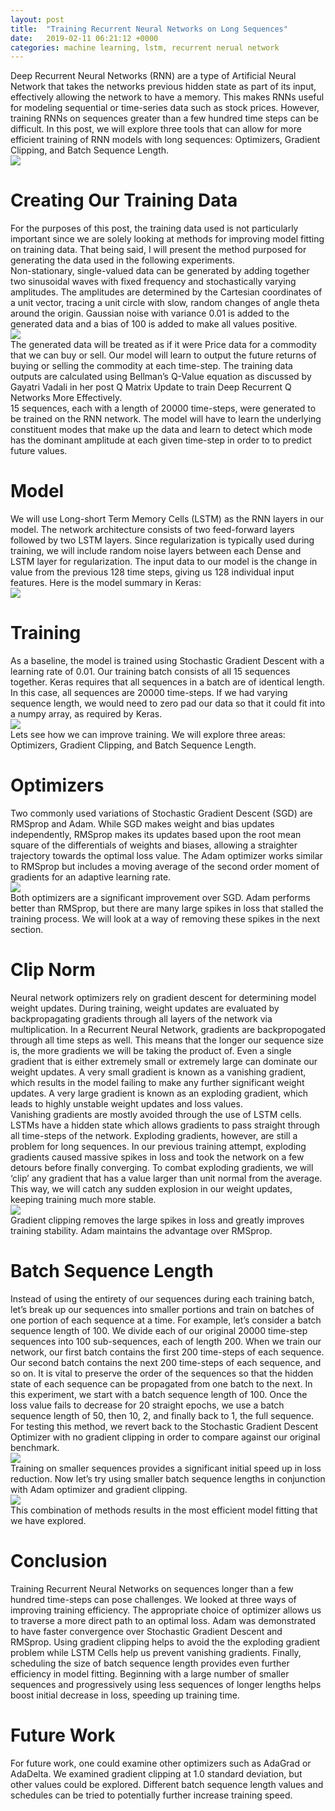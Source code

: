 ```yaml
---
layout: post
title:  "Training Recurrent Neural Networks on Long Sequences"
date:   2019-02-11 06:21:12 +0000
categories: machine learning, lstm, recurrent nerual network
---
```


<html>
    <body>
        <p>
    Deep Recurrent Neural Networks (RNN) are a type of Artificial Neural Network that takes the networks previous hidden state as part of its input, effectively allowing the network to have a memory. This makes RNNs useful for modeling sequential or time-series data such as stock prices. However, training RNNs on sequences greater than a few hundred time steps can be difficult. In this post, we will explore three tools that can allow for more efficient training of RNN models with long sequences: Optimizers, Gradient Clipping, and Batch Sequence Length.<br><img src="/assets/images/post5_fig1.png" class="center"></p>
<h1>Creating Our Training Data</h1>
<p>For the purposes of this post, the training data used is not particularly important since we are solely looking at methods for improving model fitting on training data. That being said, I will present the method purposed for generating the data used in the following experiments.<br>Non-stationary, single-valued data can be generated by adding together two sinusoidal waves with fixed frequency and stochastically varying amplitudes. The amplitudes are determined by the Cartesian coordinates of a unit vector, tracing a unit circle with slow, random changes of angle theta around the origin. Gaussian noise with variance 0.01 is added to the generated data and a bias of 100 is added to make all values positive.<br><img src="/assets/images/post5_fig2.png" class="center"><br>The generated data will be treated as if it were Price data for a commodity that we can buy or sell. Our model will learn to output the future returns of buying or selling the commodity at each time-step. The training data outputs are calculated using Bellman’s Q-Value equation as discussed by Gayatri Vadali in her post Q Matrix Update to train Deep Recurrent Q Networks More Effectively.<br>15 sequences, each with a length of 20000 time-steps, were generated to be trained on the RNN network. The model will have to learn the underlying constituent modes that make up the data and learn to detect which mode has the dominant amplitude at each given time-step in order to to predict future values.</p>
<h1>Model</h1>
<p>We will use Long-short Term Memory Cells (LSTM) as the RNN layers in our model. The network architecture consists of two feed-forward layers followed by two LSTM layers. Since regularization is typically used during training, we will include random noise layers between each Dense and LSTM layer for regularization. The input data to our model is the change in value from the previous 128 time steps, giving us 128 individual input features. Here is the model summary in Keras:<br><img src="/assets/images/post5_fig3.png" class="center"></p>
<h1>Training</h1>
<p>As a baseline, the model is trained using Stochastic Gradient Descent with a learning rate of 0.01. Our training batch consists of all 15 sequences together. Keras requires that all sequences in a batch are of identical length. In this case, all sequences are 20000 time-steps. If we had varying sequence length, we would need to zero pad our data so that it could fit into a numpy array, as required by Keras.<br><img src="/assets/images/post5_fig4.png" class="center"><br>Lets see how we can improve training. We will explore three areas: Optimizers, Gradient Clipping, and Batch Sequence Length.</p>
<h1>Optimizers</h1>
<p>Two commonly used variations of Stochastic Gradient Descent (SGD) are RMSprop and Adam. While SGD makes weight and bias updates independently, RMSprop makes its updates based upon the root mean square of the differentials of weights and biases, allowing a straighter trajectory towards the optimal loss value. The Adam optimizer works similar to RMSprop but includes a moving average of the second order moment of gradients for an adaptive learning rate.<br><img src="/assets/images/post5_fig5.png" class="center"><br>Both optimizers are a significant improvement over SGD. Adam performs better than RMSprop, but there are many large spikes in loss that stalled the training process. We will look at a way of removing these spikes in the next section.</p>
<h1>Clip Norm</h1>
<p>Neural network optimizers rely on gradient descent for determining model weight updates. During training, weight updates are evaluated by backpropagating gradients through all layers of the network via multiplication. In a Recurrent Neural Network, gradients are backpropogated through all time steps as well. This means that the longer our sequence size is, the more gradients we will be taking the product of. Even a single gradient that is either extremely small or extremely large can dominate our weight updates. A very small gradient is known as a vanishing gradient, which results in the model failing to make any further significant weight updates. A very large gradient is known as an exploding gradient, which leads to highly unstable weight updates and loss values.<br>
Vanishing gradients are mostly avoided through the use of LSTM cells. LSTMs have a hidden state which allows gradients to pass straight through all time-steps of the network. Exploding gradients, however, are still a problem for long sequences. In our previous training attempt, exploding gradients caused massive spikes in loss and took the network on a few detours before finally converging. To combat exploding gradients, we will ‘clip’ any gradient that has a value larger than unit normal from the average. This way, we will catch any sudden explosion in our weight updates, keeping training much more stable.<br><img src="/assets/images/post5_fig6.png" class="center"><br>Gradient clipping removes the large spikes in loss and greatly improves training stability. Adam maintains the advantage over RMSprop.</p>
<h1>Batch Sequence Length</h1>
<p>Instead of using the entirety of our sequences during each training batch, let’s break up our sequences into smaller portions and train on batches of one portion of each sequence at a time. For example, let’s consider a batch sequence length of 100. We divide each of our original 20000 time-step sequences into 100 sub-sequences, each of length 200. When we train our network, our first batch contains the first 200 time-steps of each sequence. Our second batch contains the next 200 time-steps of each sequence, and so on. It is vital to preserve the order of the sequences so that the hidden state of each sequence can be propagated from one batch to the next. In this experiment, we start with a batch sequence length of 100. Once the loss value fails to decrease for 20 straight epochs, we use a batch sequence length of 50, then 10, 2, and finally back to 1, the full sequence. For testing this method, we revert back to the Stochastic Gradient Descent Optimizer with no gradient clipping in order to compare against our original benchmark.<br><img src="/assets/images/post5_fig7.png" class="center"><br>Training on smaller sequences provides a significant initial speed up in loss reduction. Now let’s try using smaller batch sequence lengths in conjunction with Adam optimizer and gradient clipping.<br><img src="/assets/images/post5_fig8.png" class="center"><br>This combination of methods results in the most efficient model fitting that we have explored.</p>
<h1>Conclusion</h1>
<p>Training Recurrent Neural Networks on sequences longer than a few hundred time-steps can pose challenges. We looked at three ways of improving training efficiency. The appropriate choice of optimizer allows us to traverse a more direct path to an optimal loss. Adam was demonstrated to have faster convergence over Stochastic Gradient Descent and RMSprop. Using gradient clipping helps to avoid the the exploding gradient problem while LSTM Cells help us prevent vanishing gradients. Finally, scheduling the size of batch sequence length provides even further efficiency in model fitting. Beginning with a large number of smaller sequences and progressively using less sequences of longer lengths helps boost initial decrease in loss, speeding up training time.</p>
<h1>Future Work</h1>
<p>For future work, one could examine other optimizers such as AdaGrad or AdaDelta. We examined gradient clipping at 1.0 standard deviation, but other values could be explored. Different batch sequence length values and schedules can be tried to potentially further increase training speed.</p>
        </body></html>

